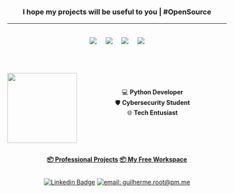 <h3 align="center">I hope my projects will be useful to you | #OpenSource</h3>

---

<br>

<div align="center">
  <img
       src="https://img.shields.io/badge/Portuguese-000?&color=lightgreen&label=Native&labelColor=141314&style=for-the-badge&logo=pt-br&logoColor=000">
  ㅤ
  <img
       src="https://img.shields.io/badge/English-000?&color=90e7f4&label=Intermediate&labelColor=141314&style=for-the-badge&logo=pt-br&logoColor=000">
  ㅤ
  <img
       src="https://img.shields.io/badge/Spanish-000?&color=cadb6b&label=Basic&labelColor=141314&style=for-the-badge&logo=pt-br&logoColor=000">
  ㅤ
  <img
       src="https://img.shields.io/badge/Korean-000?&color=f4a1cc&label=Wanna%20Learn&labelColor=141314&style=for-the-badge&logo=pt-br&logoColor=000">
</div>

<br><br>

<div>
  <a href="https://github.com/beahtrwzll">
  <img height="160em" align="left" src="https://github-readme-stats.vercel.app/api?username=beahtrwzll&show_icons=true&theme=merko&include_all_commits=true&count_private=true" />
  </a>
</div>

<div align="center"><br><br>
  💻 <b>Python Developer</b><br>
  🛡️ <b>Cybersecurity Student</b><br>
  🌐 <b>Tech Entusiast</b><br><br><br>
</div>

<br>
<br>

<div align="center">

  <h4><a href="https://github.com/beahtrwzll?tab=repositories">📦 Professional Projects</a>
   <a href="https://github.com/free-workspace">📦 My Free Workspace</a></h4>

</div>
  
<div align="center">
  
  ##
  [![Linkedin Badge](https://img.shields.io/badge/-LinkedIn-0077b5?style=for-the-badge&logo=Linkedin&logoColor=white&link=https://linkedin.com/in/gwlherme)](https://linkedin.com/in/gwlherme)
  [![email: guilherme.root@pm.me](https://img.shields.io/badge/PM.ME-8B89CC?&style=for-the-badge&logo=protonmail&logoColor=FFF)](mailto:guilherme.root@pm.me)
  
</div>

